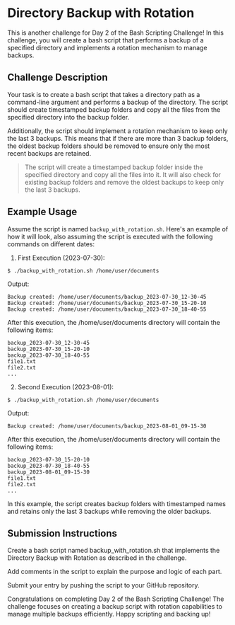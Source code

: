 # Directory Backup with Rotation

This is another challenge for Day 2 of the Bash Scripting Challenge! In this challenge, you will create a bash script that performs a backup of a specified directory and implements a rotation mechanism to manage backups.

## Challenge Description

Your task is to create a bash script that takes a directory path as a command-line argument and performs a backup of the directory. The script should create timestamped backup folders and copy all the files from the specified directory into the backup folder.

Additionally, the script should implement a rotation mechanism to keep only the last 3 backups. This means that if there are more than 3 backup folders, the oldest backup folders should be removed to ensure only the most recent backups are retained.

> The script will create a timestamped backup folder inside the specified directory and copy all the files into it. It will also check for existing backup folders and remove the oldest backups to keep only the last 3 backups.

## Example Usage

Assume the script is named `backup_with_rotation.sh`. Here's an example of how it will look,
also assuming the script is executed with the following commands on different dates:

1. First Execution (2023-07-30):

```
$ ./backup_with_rotation.sh /home/user/documents
```

Output:

```
Backup created: /home/user/documents/backup_2023-07-30_12-30-45
Backup created: /home/user/documents/backup_2023-07-30_15-20-10
Backup created: /home/user/documents/backup_2023-07-30_18-40-55
```

After this execution, the /home/user/documents directory will contain the following items:

```
backup_2023-07-30_12-30-45
backup_2023-07-30_15-20-10
backup_2023-07-30_18-40-55
file1.txt
file2.txt
...
```

2. Second Execution (2023-08-01):

```
$ ./backup_with_rotation.sh /home/user/documents
```

Output:

```
Backup created: /home/user/documents/backup_2023-08-01_09-15-30
```

After this execution, the /home/user/documents directory will contain the following items:

```
backup_2023-07-30_15-20-10
backup_2023-07-30_18-40-55
backup_2023-08-01_09-15-30
file1.txt
file2.txt
...
```

In this example, the script creates backup folders with timestamped names and retains only the last 3 backups while removing the older backups.

## Submission Instructions

Create a bash script named backup_with_rotation.sh that implements the Directory Backup with Rotation as described in the challenge.

Add comments in the script to explain the purpose and logic of each part.

Submit your entry by pushing the script to your GitHub repository.

Congratulations on completing Day 2 of the Bash Scripting Challenge! The challenge focuses on creating a backup script with rotation capabilities to manage multiple backups efficiently. Happy scripting and backing up!
